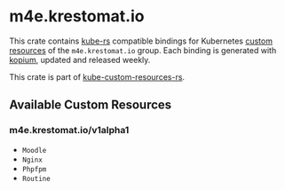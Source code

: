 <!--
SPDX-FileCopyrightText: The kube-custom-resources-rs Authors
SPDX-License-Identifier: 0BSD
 -->

# m4e.krestomat.io

This crate contains [kube-rs](https://kube.rs/) compatible bindings for Kubernetes [custom resources](https://kubernetes.io/docs/tasks/extend-kubernetes/custom-resources/custom-resource-definitions/) of the `m4e.krestomat.io` group. Each binding is generated with [kopium](https://github.com/kube-rs/kopium), updated and released weekly.

This crate is part of [kube-custom-resources-rs](https://github.com/metio/kube-custom-resources-rs).

## Available Custom Resources

### m4e.krestomat.io/v1alpha1
- `Moodle`
- `Nginx`
- `Phpfpm`
- `Routine`
